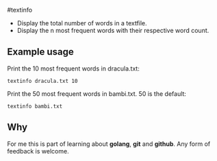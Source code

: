 #textinfo

* Display the total number of words in a textfile.
* Display the n most frequent words with their respective word count.

## Example usage

Print the 10 most frequent words in dracula.txt:
```
textinfo dracula.txt 10
```

Print the 50 most frequent words in bambi.txt. 50 is the default:
```
textinfo bambi.txt
```

## Why

For me this is part of learning about **golang**, **git** and **github**. Any form of feedback is welcome.
